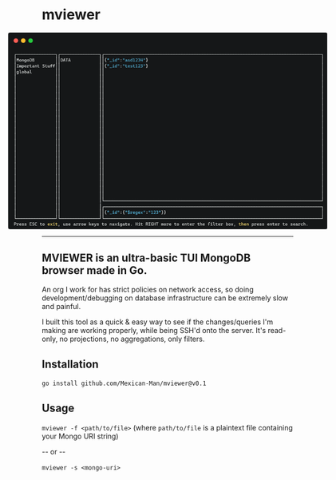 # mviewer
<div style="display: flex; justify-content: center"><img src="./img/carbon.png" style="max-width:40rem"></div>

---

## MVIEWER is an ultra-basic TUI MongoDB browser made in Go.

An org I work for has strict policies on network access, so doing development/debugging on database infrastructure can be extremely slow and painful.

I built this tool as a quick & easy way to see if the changes/queries I'm making are working properly, while being SSH'd onto the server. It's read-only, no projections, no aggregations, only filters.

## Installation
```bash
go install github.com/Mexican-Man/mviewer@v0.1
```

## Usage

`mviewer -f <path/to/file>` (where `path/to/file` is a plaintext file containing your Mongo URI string)

-- or --

`mviewer -s <mongo-uri>`